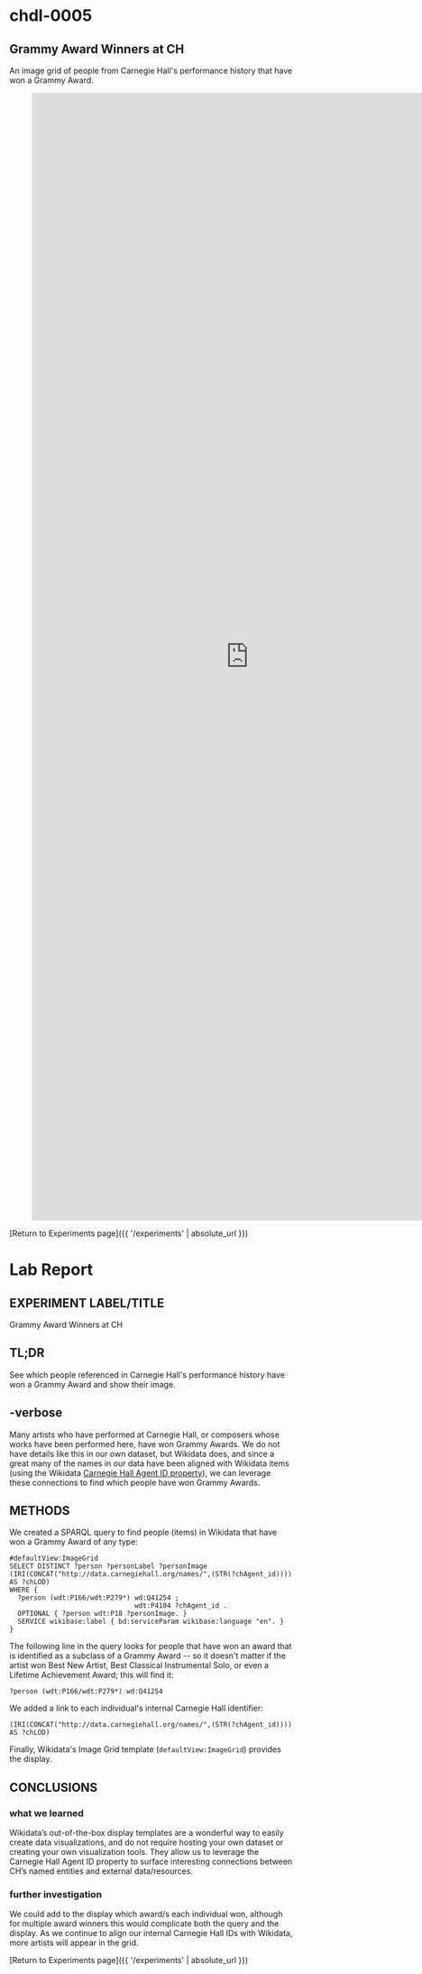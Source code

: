 # chdl-0005

## Grammy Award Winners at CH

An image grid of people from Carnegie Hall's performance history that have won a Grammy Award.

<figure class="chart_container">
  <iframe style="width: 80vw; height: 50vh; border: none;" src="https://query.wikidata.org/embed.html#%23defaultView%3AImageGrid%0ASELECT%20DISTINCT%20%3Fperson%20%3FpersonLabel%20%3FpersonImage%0A%28IRI%28CONCAT%28%22http%3A%2F%2Fdata.carnegiehall.org%2Fnames%2F%22%2C%28STR%28%3FchAgent_id%29%29%29%29%20AS%20%3FchLOD%29%0AWHERE%20%7B%0A%20%20%3Fperson%20%28wdt%3AP166%2Fwdt%3AP279%2a%29%20wd%3AQ41254%20%3B%0A%20%20%20%20%20%20%20%20%20%20%20%20%20%20%20%20%20%20%20%20%20%20%20%20%20%20%20%20%20%20%20wdt%3AP4104%20%3FchAgent_id%20.%0A%20%20OPTIONAL%20%7B%20%3Fperson%20wdt%3AP18%20%3FpersonImage.%20%7D%0A%20%20SERVICE%20wikibase%3Alabel%20%7B%20bd%3AserviceParam%20wikibase%3Alanguage%20%22en%22.%20%7D%0A%7D" referrerpolicy="origin" sandbox="allow-scripts allow-same-origin allow-popups" >
  </iframe>
</figure>

[Return to Experiments page]({{ '/experiments' | absolute_url }})

# Lab Report

## EXPERIMENT LABEL/TITLE
Grammy Award Winners at CH

## TL;DR
See which people referenced in Carnegie Hall's performance history have won a Grammy Award and show their image.

## -verbose
  
  Many artists who have performed at Carnegie Hall, or composers whose works have been performed here, have won Grammy Awards. We do not have details like this in our own dataset, but Wikidata does, and since a great many of the names in our data have been aligned with Wikidata items (using the Wikidata <a href="https://www.wikidata.org/wiki/Property:P4104" target="_blank">Carnegie Hall Agent ID property</a>), we can leverage these connections to find which people have won Grammy Awards.

## METHODS
We created a SPARQL query to find people (items) in Wikidata that have won a Grammy Award of any type:

```
#defaultView:ImageGrid
SELECT DISTINCT ?person ?personLabel ?personImage
(IRI(CONCAT("http://data.carnegiehall.org/names/",(STR(?chAgent_id)))) AS ?chLOD)
WHERE {
  ?person (wdt:P166/wdt:P279*) wd:Q41254 ;
                               wdt:P4104 ?chAgent_id .
  OPTIONAL { ?person wdt:P18 ?personImage. }
  SERVICE wikibase:label { bd:serviceParam wikibase:language "en". }
}
```

The following line in the query looks for people that have won an award that is identified as a subclass of a Grammy Award -- so it doesn't matter if the artist won Best New Artist, Best Classical Instrumental Solo, or even a Lifetime Achievement Award; this will find it:

```
?person (wdt:P166/wdt:P279*) wd:Q41254
```

We added a link to each individual's internal Carnegie Hall identifier:

```
(IRI(CONCAT("http://data.carnegiehall.org/names/",(STR(?chAgent_id)))) AS ?chLOD)
```

Finally, Wikidata's Image Grid template (```defaultView:ImageGrid```) provides the display.

## CONCLUSIONS
### what we learned
Wikidata’s out-of-the-box display templates are a wonderful way to easily create data visualizations, and do not require hosting your own dataset or creating your own visualization tools. They allow us to leverage the Carnegie Hall Agent ID property to surface interesting connections between CH’s named entities and external data/resources.

### further investigation 
We could add to the display which award/s each individual won, although for multiple award winners this would complicate both the query and the display. As we continue to align our internal Carnegie Hall IDs with Wikidata, more artists will appear in the grid.



[Return to Experiments page]({{ '/experiments' | absolute_url }})
